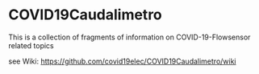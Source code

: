 # COVID19Caudalimetro

This is a collection of fragments of information on COVID-19-Flowsensor related topics

see Wiki: https://github.com/covid19elec/COVID19Caudalimetro/wiki
